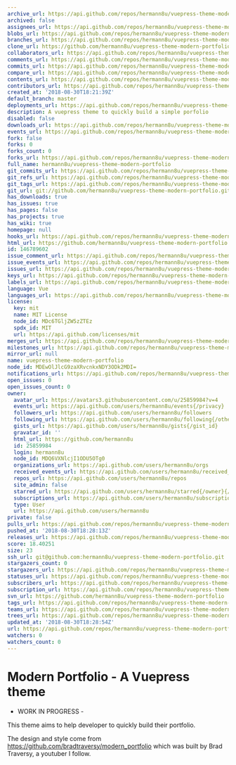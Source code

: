 ```yaml
---
archive_url: https://api.github.com/repos/hermann8u/vuepress-theme-modern-portfolio/{archive_format}{/ref}
archived: false
assignees_url: https://api.github.com/repos/hermann8u/vuepress-theme-modern-portfolio/assignees{/user}
blobs_url: https://api.github.com/repos/hermann8u/vuepress-theme-modern-portfolio/git/blobs{/sha}
branches_url: https://api.github.com/repos/hermann8u/vuepress-theme-modern-portfolio/branches{/branch}
clone_url: https://github.com/hermann8u/vuepress-theme-modern-portfolio.git
collaborators_url: https://api.github.com/repos/hermann8u/vuepress-theme-modern-portfolio/collaborators{/collaborator}
comments_url: https://api.github.com/repos/hermann8u/vuepress-theme-modern-portfolio/comments{/number}
commits_url: https://api.github.com/repos/hermann8u/vuepress-theme-modern-portfolio/commits{/sha}
compare_url: https://api.github.com/repos/hermann8u/vuepress-theme-modern-portfolio/compare/{base}...{head}
contents_url: https://api.github.com/repos/hermann8u/vuepress-theme-modern-portfolio/contents/{+path}
contributors_url: https://api.github.com/repos/hermann8u/vuepress-theme-modern-portfolio/contributors
created_at: '2018-08-30T18:21:39Z'
default_branch: master
deployments_url: https://api.github.com/repos/hermann8u/vuepress-theme-modern-portfolio/deployments
description: A vuepress theme to quickly build a simple porfolio
disabled: false
downloads_url: https://api.github.com/repos/hermann8u/vuepress-theme-modern-portfolio/downloads
events_url: https://api.github.com/repos/hermann8u/vuepress-theme-modern-portfolio/events
fork: false
forks: 0
forks_count: 0
forks_url: https://api.github.com/repos/hermann8u/vuepress-theme-modern-portfolio/forks
full_name: hermann8u/vuepress-theme-modern-portfolio
git_commits_url: https://api.github.com/repos/hermann8u/vuepress-theme-modern-portfolio/git/commits{/sha}
git_refs_url: https://api.github.com/repos/hermann8u/vuepress-theme-modern-portfolio/git/refs{/sha}
git_tags_url: https://api.github.com/repos/hermann8u/vuepress-theme-modern-portfolio/git/tags{/sha}
git_url: git://github.com/hermann8u/vuepress-theme-modern-portfolio.git
has_downloads: true
has_issues: true
has_pages: false
has_projects: true
has_wiki: true
homepage: null
hooks_url: https://api.github.com/repos/hermann8u/vuepress-theme-modern-portfolio/hooks
html_url: https://github.com/hermann8u/vuepress-theme-modern-portfolio
id: 146789602
issue_comment_url: https://api.github.com/repos/hermann8u/vuepress-theme-modern-portfolio/issues/comments{/number}
issue_events_url: https://api.github.com/repos/hermann8u/vuepress-theme-modern-portfolio/issues/events{/number}
issues_url: https://api.github.com/repos/hermann8u/vuepress-theme-modern-portfolio/issues{/number}
keys_url: https://api.github.com/repos/hermann8u/vuepress-theme-modern-portfolio/keys{/key_id}
labels_url: https://api.github.com/repos/hermann8u/vuepress-theme-modern-portfolio/labels{/name}
language: Vue
languages_url: https://api.github.com/repos/hermann8u/vuepress-theme-modern-portfolio/languages
license:
  key: mit
  name: MIT License
  node_id: MDc6TGljZW5zZTEz
  spdx_id: MIT
  url: https://api.github.com/licenses/mit
merges_url: https://api.github.com/repos/hermann8u/vuepress-theme-modern-portfolio/merges
milestones_url: https://api.github.com/repos/hermann8u/vuepress-theme-modern-portfolio/milestones{/number}
mirror_url: null
name: vuepress-theme-modern-portfolio
node_id: MDEwOlJlcG9zaXRvcnkxNDY3ODk2MDI=
notifications_url: https://api.github.com/repos/hermann8u/vuepress-theme-modern-portfolio/notifications{?since,all,participating}
open_issues: 0
open_issues_count: 0
owner:
  avatar_url: https://avatars3.githubusercontent.com/u/25859984?v=4
  events_url: https://api.github.com/users/hermann8u/events{/privacy}
  followers_url: https://api.github.com/users/hermann8u/followers
  following_url: https://api.github.com/users/hermann8u/following{/other_user}
  gists_url: https://api.github.com/users/hermann8u/gists{/gist_id}
  gravatar_id: ''
  html_url: https://github.com/hermann8u
  id: 25859984
  login: hermann8u
  node_id: MDQ6VXNlcjI1ODU5OTg0
  organizations_url: https://api.github.com/users/hermann8u/orgs
  received_events_url: https://api.github.com/users/hermann8u/received_events
  repos_url: https://api.github.com/users/hermann8u/repos
  site_admin: false
  starred_url: https://api.github.com/users/hermann8u/starred{/owner}{/repo}
  subscriptions_url: https://api.github.com/users/hermann8u/subscriptions
  type: User
  url: https://api.github.com/users/hermann8u
private: false
pulls_url: https://api.github.com/repos/hermann8u/vuepress-theme-modern-portfolio/pulls{/number}
pushed_at: '2018-08-30T18:28:13Z'
releases_url: https://api.github.com/repos/hermann8u/vuepress-theme-modern-portfolio/releases{/id}
score: 18.40251
size: 23
ssh_url: git@github.com:hermann8u/vuepress-theme-modern-portfolio.git
stargazers_count: 0
stargazers_url: https://api.github.com/repos/hermann8u/vuepress-theme-modern-portfolio/stargazers
statuses_url: https://api.github.com/repos/hermann8u/vuepress-theme-modern-portfolio/statuses/{sha}
subscribers_url: https://api.github.com/repos/hermann8u/vuepress-theme-modern-portfolio/subscribers
subscription_url: https://api.github.com/repos/hermann8u/vuepress-theme-modern-portfolio/subscription
svn_url: https://github.com/hermann8u/vuepress-theme-modern-portfolio
tags_url: https://api.github.com/repos/hermann8u/vuepress-theme-modern-portfolio/tags
teams_url: https://api.github.com/repos/hermann8u/vuepress-theme-modern-portfolio/teams
trees_url: https://api.github.com/repos/hermann8u/vuepress-theme-modern-portfolio/git/trees{/sha}
updated_at: '2018-08-30T18:28:54Z'
url: https://api.github.com/repos/hermann8u/vuepress-theme-modern-portfolio
watchers: 0
watchers_count: 0
---
```


# Modern Portfolio - A Vuepress theme

- WORK IN PROGRESS -

This theme aims to help developer to quickly build their portfolio.

The design and style come from https://github.com/bradtraversy/modern_portfolio which was built by Brad Traversy, a youtuber I follow.